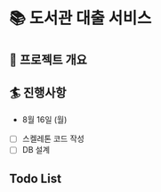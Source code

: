# :books: 도서관 대출 서비스

## :rocket: 프로젝트 개요

## :surfer: 진행사항

- 8월 16일 (월)

* [ ] 스켈레톤 코드 작성
* [ ] DB 설계

## Todo List
